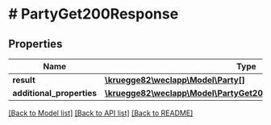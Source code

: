 # # PartyGet200Response

## Properties

Name | Type | Description | Notes
------------ | ------------- | ------------- | -------------
**result** | [**\kruegge82\weclapp\Model\Party[]**](Party.md) |  | [optional]
**additional_properties** | [**\kruegge82\weclapp\Model\PartyGet200ResponseAdditionalProperties**](PartyGet200ResponseAdditionalProperties.md) |  | [optional]

[[Back to Model list]](../../README.md#models) [[Back to API list]](../../README.md#endpoints) [[Back to README]](../../README.md)
